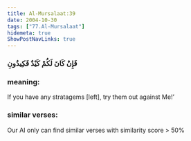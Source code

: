 ```yaml
---
title: Al-Mursalaat:39
date: 2004-10-30
tags: ["77.Al-Mursalaat"]
hidemeta: true 
ShowPostNavLinks: true 
---
```

### فَإِنْ كَانَ لَكُمْ كَيْدٌ فَكِيدُونِ
### meaning: 
If you have any stratagems [left], try them out against Me!’
### similar verses: 

Our AI only can find similar verses with similarity score > 50% 




